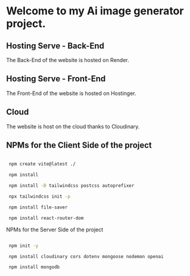 # Welcome to my Ai image generator project.

## Hosting Serve - Back-End

The Back-End of the website is hosted on Render.
    
## Hosting Serve - Front-End
   
The Front-End of the website is hosted on Hostinger.
    
## Cloud

The website is host on the cloud thanks to Cloudinary.

## NPMs for the Client Side of the project

```bash

 npm create vite@latest ./

 npm install

 npm install -D tailwindcss postcss autoprefixer

 npx tailwindcss init -p

 npm install file-saver

 npm install react-router-dom

```


NPMs for the Server Side of the project

```bash

 npm init -y

 npm install cloudinary cors dotenv mongoose nodemon openai

 npm install mongodb


```